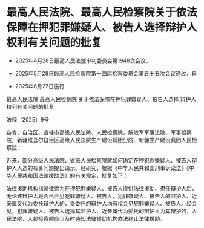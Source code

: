 # 最高人民法院、最高人民检察院关于依法保障在押犯罪嫌疑人、被告人选择辩护人权利有关问题的批复

- 2025年4月28日最高人民法院审判委员会第1948次会议、

- 2025年5月28日最高人民检察院第十四届检察委员会第五十五次会议通过，自

- 2025年6月27日施行

<!-- INFO END -->

最高人民法院 最高人民检察院 关于依法保障在押犯罪嫌疑人、被告人选择 辩护人权利有关问题的批复

法释〔2025〕9号

各省、自治区、直辖市高级人民法院、人民检察院，解放军军事法院、军事检察院，新疆维吾尔自治区高级人民法院生产建设兵团分院、新疆生产建设兵团人民检察院：

近来，部分高级人民法院、省级人民检察院就如何确定在押犯罪嫌疑人、被告人辩护人人选的有关问题提出请示。经研究，根据《中华人民共和国刑事诉讼法》《中华人民共和国法律援助法》的有关规定，批复如下：

法律援助机构指派律师为在押犯罪嫌疑人、被告人提供法律援助、担任辩护人后，无论该辩护人是否已会见犯罪嫌疑人、被告人，犯罪嫌疑人、被告人的监护人、近亲属又代为委托辩护人的，受委托的辩护人均有权会见犯罪嫌疑人、被告人。经会见，犯罪嫌疑人、被告人选择其监护人、近亲属代为委托的辩护人为其辩护的，人民法院、人民检察院应当及时通知法律援助机构依法终止法律援助。
